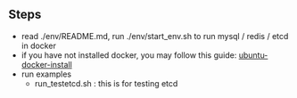 ## Steps
* read ./env/README.md, run ./env/start_env.sh to run mysql / redis / etcd in docker
* if you have not installed docker, you may follow this guide: [ubuntu-docker-install](https://www.runoob.com/docker/ubuntu-docker-install.html)
* run examples
  - run_testetcd.sh : this is for testing etcd